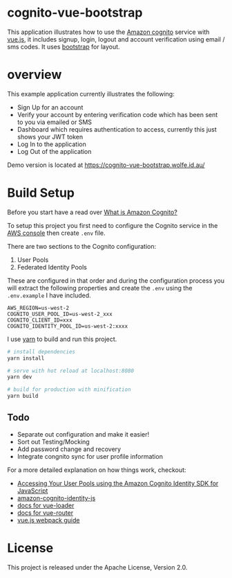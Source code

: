 # cognito-vue-bootstrap

This application illustrates how to use the [Amazon cognito](https://aws.amazon.com/cognito/) service with [vue.js](https://vuejs.org/), it includes signup, login, logout and account verification using email / sms codes. It uses [bootstrap](http://getbootstrap.com/) for layout.

# overview

This example application currently illustrates the following:

* Sign Up for an account
* Verify your account by entering verification code which has been sent to you via emailed or SMS
* Dashboard which requires authentication to access, currently this just shows your JWT token
* Log In to the application
* Log Out of the application

Demo version is located at https://cognito-vue-bootstrap.wolfe.id.au/

# Build Setup

Before you start have a read over [What is Amazon Cognito?](http://docs.aws.amazon.com/cognito/latest/developerguide/what-is-amazon-cognito.html)

To setup this project you first need to configure the Cognito service in the [AWS console](https://console.aws.amazon.com/cognito/users) then create `.env` file.

There are two sections to the Cognito configuration:

1. User Pools
2. Federated Identity Pools

These are configured in that order and during the configuration process you will extract the following properties and create the `.env` using the `.env.example` I have included.

```
AWS_REGION=us-west-2
COGNITO_USER_POOL_ID=us-west-2_xxx
COGNITO_CLIENT_ID=xxx
COGNITO_IDENTITY_POOL_ID=us-west-2:xxxx
```

I use [yarn](https://yarnpkg.com/) to build and run this project.

``` bash
# install dependencies
yarn install

# serve with hot reload at localhost:8080
yarn dev

# build for production with minification
yarn build
```

## Todo

* Separate out configuration and make it easier!
* Sort out Testing/Mocking
* Add password change and recovery
* Integrate congnito sync for user profile information

For a more detailed explanation on how things work, checkout:

* [Accessing Your User Pools using the Amazon Cognito Identity SDK for JavaScript](https://aws.amazon.com/blogs/mobile/accessing-your-user-pools-using-the-amazon-cognito-identity-sdk-for-javascript/)
* [amazon-cognito-identity-js](https://github.com/aws/amazon-cognito-identity-js)
* [docs for vue-loader](http://vuejs.github.io/vue-loader)
* [docs for vue-router](http://router.vuejs.org/en/)
* [vue.js webpack guide](http://vuejs-templates.github.io/webpack/)

# License

This project is released under the Apache License, Version 2.0.
